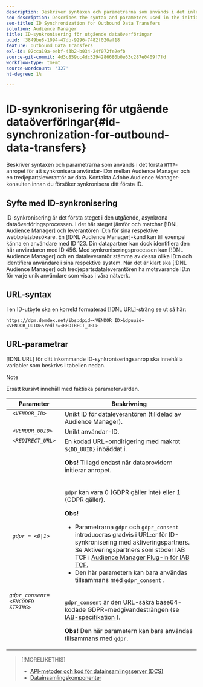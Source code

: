 ```yaml
---
description: Beskriver syntaxen och parametrarna som används i det inledande HTTP-anropet för att synkronisera användar-ID:n mellan Audience Manager och en tredjepartsleverantör av data. Kontakta Adobe Audience Manager-konsulten innan du försöker synkronisera ditt första ID.
seo-description: Describes the syntax and parameters used in the initial HTTP call to synchronize user IDs between Audience Manager and a third-party data provider. Contact your Adobe Audience Manager consultant before attempting your first ID synchronization.
seo-title: ID Synchronization for Outbound Data Transfers
solution: Audience Manager
title: ID-synkronisering för utgående dataöverföringar
uuid: f3849be8-1094-47db-9296-7482f020af18
feature: Outbound Data Transfers
exl-id: 02cca19a-eebf-43b2-b034-24f072fe2efb
source-git-commit: 4d3c859cc4dc5294286680b0e63c287e0409f7fd
workflow-type: tm+mt
source-wordcount: '327'
ht-degree: 1%

---
```


# ID-synkronisering för utgående dataöverföringar{#id-synchronization-for-outbound-data-transfers}

Beskriver syntaxen och parametrarna som används i det första `HTTP`-anropet för att synkronisera användar-ID:n mellan Audience Manager och en tredjepartsleverantör av data. Kontakta Adobe Audience Manager-konsulten innan du försöker synkronisera ditt första ID.

<!-- c_id_sync_out.xml -->

## Syfte med ID-synkronisering

ID-synkronisering är det första steget i den utgående, asynkrona dataöverföringsprocessen. I det här steget jämför och matchar [!DNL Audience Manager] och leverantören ID:n för sina respektive webbplatsbesökare. En [!DNL Audience Manager]-kund kan till exempel känna en användare med ID 123. Din datapartner kan dock identifiera den här användaren med ID 456. Med synkroniseringsprocessen kan [!DNL Audience Manager] och en dataleverantör stämma av dessa olika ID:n och identifiera användare i sina respektive system. När det är klart ska [!DNL Audience Manager] och tredjepartsdataleverantören ha motsvarande ID:n för varje unik användare som visas i våra nätverk.

## URL-syntax

I en ID-utbyte ska en korrekt formaterad [!DNL URL]-sträng se ut så här:

```
https://dpm.demdex.net/ibs:dpid=<VENDOR_ID>&dpuuid=<VENDOR_UUID>&redir=<REDIRECT_URL>
```

## URL-parametrar

[!DNL URL] för ditt inkommande ID-synkroniseringsanrop ska innehålla variabler som beskrivs i tabellen nedan.

>[!NOTE]
>
>Ersätt kursivt innehåll med faktiska parametervärden.

<table id="table_EB9F4246E2A34ABB8ED06EA458EB186F"> 
 <thead> 
  <tr> 
   <th colname="col1" class="entry"> Parameter </th> 
   <th colname="col2" class="entry"> Beskrivning </th> 
  </tr> 
 </thead>
 <tbody> 
  <tr valign="top"> 
   <td colname="col1"> <code> <i>&lt;VENDOR_ID&gt;</i> </code> </td> 
   <td colname="col2">Unikt ID för dataleverantören (tilldelad av <span class="keyword"> Audience Manager</span>). </td> 
  </tr> 
  <tr valign="top"> 
   <td colname="col1"> <code> <i>&lt;VENDOR_UUID&gt;</i> </code> </td> 
   <td colname="col2"> Unikt användar-ID. </td> 
  </tr> 
  <tr valign="top"> 
   <td colname="col1"> <code> <i>&lt;REDIRECT_URL&gt;</i> </code> </td> 
   <td colname="col2">En kodad URL-omdirigering med makrot <code> ${DD_UUID}</code> inbäddat i. <p><b>Obs!</b> Tillagd endast när dataprovidern initierar anropet. </p> </td> 
  </tr> 
    </tr> 
  <tr> 
   <td colname="col1"> <code> <i>gdpr = &lt;0|1&gt;</i> </code> </td> 
   <td colname="col2"> <p><code>gdpr</code> kan vara 0 (GDPR gäller inte) eller 1 (GDPR gäller).</p><p><b>Obs!</b> <ul><li>Parametrarna <code>gdpr</code> och <code>gdpr_consent</code> introduceras gradvis i URL:er för ID-synkronisering med aktiveringspartners. Se Aktiveringspartners som stöder IAB TCF i <a href="../../overview/data-security-and-privacy/aam-iab-plugin.md#aam-activation-partners">Audience Manager Plug-in för IAB TCF.</a></li><li>Den här parametern kan bara användas tillsammans med <code>gdpr_consent.</code></li></ul></p></td>
  </tr> 
    </tr> 
  <tr valign="top"> 
   <td colname="col1"> <code><i>gdpr_consent=&lt;ENCODED STRING&gt;</i> </code> </td> 
   <td colname="col2"><p><code>gdpr_consent</code> är den URL-säkra base64-kodade GDPR-medgivandesträngen (se <a href="https://github.com/InteractiveAdvertisingBureau/GDPR-Transparency-and-Consent-Framework/blob/master/URL-based%20Consent%20Passing_%20Framework%20Guidance.md#specifications" format="http" scope="external"> IAB-specifikation </a>).</p><p><b>Obs!</b> Den här parametern kan bara användas tillsammans med <code>gdpr</code>.</p> </td> 
  </tr> 
 </tbody> 
</table>

>[!MORELIKETHIS]
>
>* [API-metoder och kod för datainsamlingsserver (DCS)](../../api/dcs-intro/dcs-event-calls/dcs-event-calls.md)
>* [Datainsamlingskomponenter](../../reference/system-components/components-data-collection.md)
